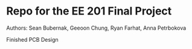 # Repo for the EE 201 Final Project
Authors: Sean Bubernak, Geeoon Chung, Ryan Farhat, Anna Petrbokova

Finished PCB Design